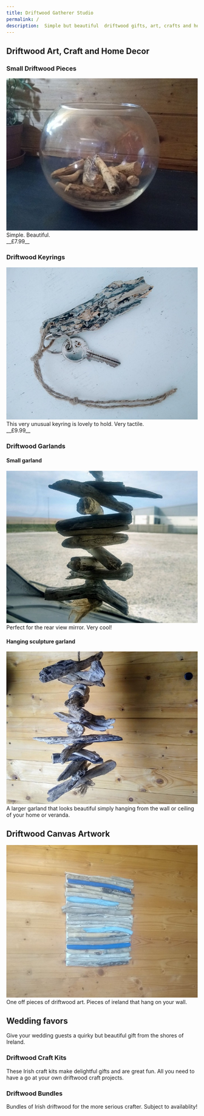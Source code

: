 ```yaml
---
title: Driftwood Gatherer Studio
permalink: /
description:  Simple but beautiful  driftwood gifts, art, crafts and home decor ideas.
---
```



## Driftwood Art, Craft and Home Decor

### Small Driftwood Pieces
<a href="/product/pieces">
<IMG alt='Small Driftwood Pieces For Display' SRC='/assets/images/bits1-680.jpg' />
</a><br/>
Simple. Beautiful.<br/> 
__£7.99__

### Driftwood Keyrings
<a href="/product/keyring">
<img src="/assets/images/keyring1-680.jpg"
alt="Great gift for watersport  enthusiasts
and nature lovers." />
</a><be/>
This very unusual keyring is lovely to hold. 
Very tactile. <br/>
__£9.99__


### Driftwood Garlands

#### Small garland
![Rear view mirror garland Ireland](/assets/images/garland1-680.jpg)
Perfect for the rear view mirror. Very cool!

#### Hanging sculpture garland
![Irish Sculpture from Ireland](/assets/images/garlandart1-680.jpg)
A larger garland that looks beautiful simply hanging from the wall or ceiling of your home or veranda.

## Driftwood Canvas Artwork
![Irish Art and Sculpture from Ireland](/assets/images/art1-680.jpg)
One off pieces of driftwood art. 
Pieces of ireland that hang on your wall. 

## Wedding favors
Give your wedding guests a quirky but beautiful gift from the shores of Ireland.  

### Driftwood Craft Kits
These Irish craft kits make delightful gifts and are great fun. All you need to have a go at your own driftwood craft projects.

### Driftwood Bundles 
Bundles of Irish driftwood for the more serious crafter. Subject to availablity!
